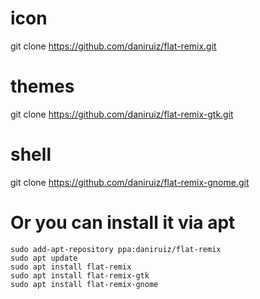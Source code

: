 # icon
git clone https://github.com/daniruiz/flat-remix.git

# themes
git clone https://github.com/daniruiz/flat-remix-gtk.git

# shell
git clone https://github.com/daniruiz/flat-remix-gnome.git


# Or you can install it via apt
```
sudo add-apt-repository ppa:daniruiz/flat-remix
sudo apt update
sudo apt install flat-remix
sudo apt install flat-remix-gtk
sudo apt install flat-remix-gnome
```

